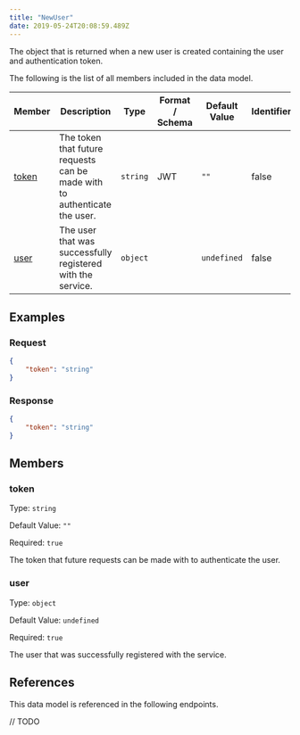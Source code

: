 ```yaml
---
title: "NewUser"
date: 2019-05-24T20:08:59.489Z
---
```


The object that is returned when a new user is created containing the user and authentication token.

The following is the list of all members included in the data model.

| Member            | Description                         | Type | Format / Schema | Default Value | Identifier | Unique | Required |
| ----------------- | ----------------------------------- | ---- | ------ | ------------- | ---------- | ------ | -------- |
| [token](#token) | The token that future requests can be made with to authenticate the user. | `string` | JWT | `""` | false | false | true |
| [user](#user) | The user that was successfully registered with the service. | `object` |  | `undefined` | false | false | true |

## Examples
### Request

```json
{
    "token": "string"
}
```

### Response

```json
{
    "token": "string"
}
```


## Members

### token

Type: `string`

Default Value: `""`

Required: `true`

The token that future requests can be made with to authenticate the user.

### user

Type: `object`

Default Value: `undefined`

Required: `true`

The user that was successfully registered with the service.

## References

This data model is referenced in the following endpoints.

// TODO